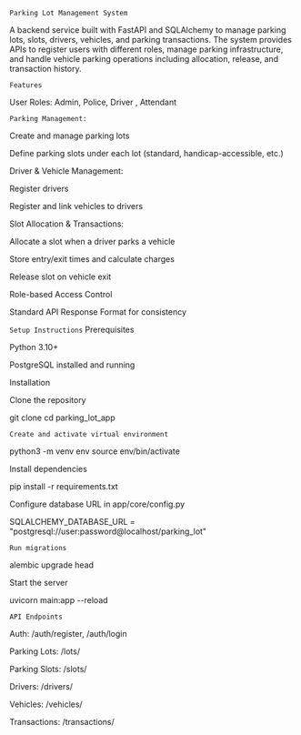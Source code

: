 ```Parking Lot Management System```

A backend service built with FastAPI and SQLAlchemy to manage parking lots, slots, drivers, vehicles, and parking transactions. The system provides APIs to register users with different roles, manage parking infrastructure, and handle vehicle parking operations including allocation, release, and transaction history.

```Features```

User Roles: Admin, Police, Driver , Attendant


```Parking Management:```

Create and manage parking lots

Define parking slots under each lot (standard, handicap-accessible, etc.)

Driver & Vehicle Management:

Register drivers

Register and link vehicles to drivers

Slot Allocation & Transactions:

Allocate a slot when a driver parks a vehicle

Store entry/exit times and calculate charges

Release slot on vehicle exit

Role-based Access Control

Standard API Response Format for consistency




```Setup Instructions```
Prerequisites

Python 3.10+

PostgreSQL installed and running

Installation

Clone the repository

git clone <repo-url>
cd parking_lot_app


```Create and activate virtual environment```

python3 -m venv env
source env/bin/activate


Install dependencies

pip install -r requirements.txt


Configure database URL in app/core/config.py

SQLALCHEMY_DATABASE_URL = "postgresql://user:password@localhost/parking_lot"


```Run migrations ```

alembic upgrade head


Start the server

uvicorn main:app --reload


```API Endpoints```

Auth: /auth/register, /auth/login

Parking Lots: /lots/

Parking Slots: /slots/

Drivers: /drivers/

Vehicles: /vehicles/

Transactions: /transactions/

